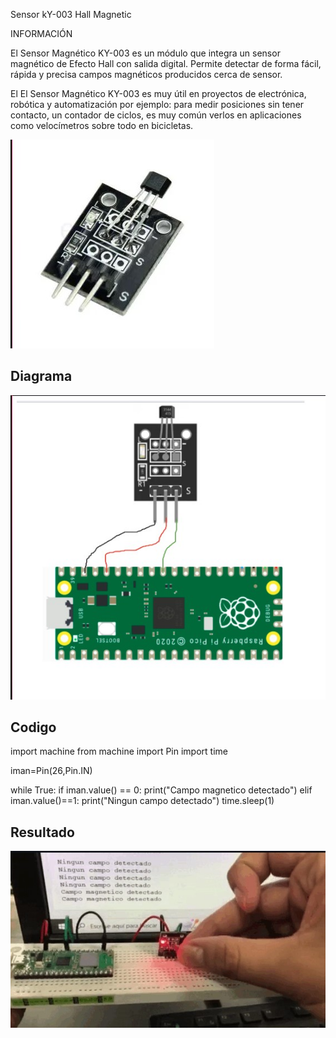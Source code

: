 Sensor kY-003 Hall Magnetic

INFORMACIÓN

El Sensor Magnético KY-003 es un módulo que integra un sensor magnético de Efecto Hall con salida digital. Permite detectar de forma fácil, rápida y precisa campos magnéticos producidos cerca de sensor.

El El Sensor Magnético KY-003 es muy útil en proyectos de electrónica, robótica y automatización por ejemplo: para medir posiciones sin  tener contacto, un contador de ciclos, es muy común verlos en aplicaciones como velocímetros sobre todo en bicicletas.

![imagen](Imagenes/KY-003B.jpg)


<h2>Diagrama</h2>

![imagen](Imagenes/KY-003C.jpg)

<h2>Codigo</h2>
import machine
from machine import Pin
import time

iman=Pin(26,Pin.IN)

while True:
    if iman.value() == 0:
        print("Campo magnetico detectado")
    elif iman.value()==1:
        print("Ningun campo detectado")
    time.sleep(1)
<h2>Resultado</h2>


![image](Imagenes/KY-003A.jpg)
